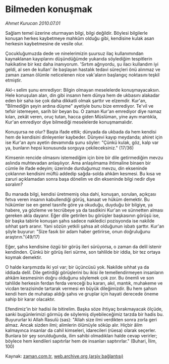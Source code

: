 # Bilmeden konuşmak

*Ahmet Kurucan 2010.07.01*

<td class="columnist-detail">
<p>Sağlam temel üzerine oturmayan bilgi, bilgi değildir. Böylesi bilgilerle konuşan herkes kaybetmeye mahkûm olduğu gibi, kendisine kulak asan herkesin kaybetmesine de vesile olur.</p>
<p>
<div id="haberMetinDiv">
<p>Çocukluğumuzda dede ve ninelerimizin şuursuz ilaç kullanımından kaynaklanan kayıplarını düşündüğümde yukarıda söylediğim tespitlerin hakikatine bir kez daha inanıyorum. 'Sırtım ağrıyordu, şu ilacı kullandım iyi geldi, al sen de kullan' ile başlayan hastalık tedavi süreçleri önü alınmaz ve zaman zaman ölümle neticelenen nice vak'aların başlangıç noktasını teşkil etmiştir.
<p>Akl-ı selim şunu emrediyor: Bilgin olmayan meselelerde konuşmayacaksın. Hele konuşulan alan, din gibi insanın hem dünya hem de ukbasını alakadar eden bir saha ise çok daha dikkatli olmak şarttır ve elzemdir. Kur'an, "Bilmediğin şeyin ardına düşme" ayetiyle bunu bize emrediyor. Te'vil ve tefsir istemeyen, sarih bir beyan bu. O zaman Kur'an emrediyor diye namaz kılan, zekât veren, oruç tutan, hacca giden Müslüman, yine aynı mantıkla, Kur'an emrediyor diye bilmediği meselelerde konuşmamalıdır.
<p>Konuşursa ne olur? Başta ifade ettik; dünyada da ukbada da hem kendisi hem de kendisini dinleyenler kaybeder. Dünyevi kayıp meydanda; ahiret için ise Kur'an aynı ayetin devamında şunu söyler: "Çünkü kulak, göz, kalp var ya, bunların hepsi konusunda sorguya çekileceksiniz." (17/36)
<p>Kimsenin rencide olmasını istemediğim için bire bir dile getirmediğim mevzu aslında muhtevadan anlaşılıyor. Ama anlaşılmama ihtimaline binaen bir cümle ile ifade edeyim; üzerinde durduğumuz mevzu, din ekseninde çoklarının kendisini müftü addedip sağda-solda ahkâm kesmesi. Bu kısa ve zaruri açıklamadan sonra başa dönelim ve din ekseninde bilgi nedir diye soralım?
<p>Bu manada bilgi, kendisi üretmemiş olsa dahi, konuşan, sorulan, açıkçası fetva veren insanın kabullendiği görüş, kanaat ve hüküm demektir. Bu hükümler ise en genel tasnife göre ya okuduğu, duyduğu bir bilgiye, ya habere, ya gözleme ve tecrübeye ya da tasdikini Kur'an ve sünnetten alması gereken akla dayanır. Eğer dile getirilen bu görüşler başkasının görüşü ise, bir başka tabirle konuşan şahıs sadece nakledici pozisyonda ise nakilde sıhhat şartı aranır. Yani sözün yetkili şahsa ait olduğunun isbatı şarttır. Kur'an şöyle buyurur: "Size fasık bir adam haber getirirse, onun doğruluğunu araştırın."(49/17)
<p> Eğer, şahıs kendisine özgü bir görüş ileri sürüyorsa, o zaman da delil istenir kendinden. Çünkü bir görüş ileri sürme, son tahlilde bir iddia, bir tez ortaya koymak demektir.
<p>O halde karşımızda iki yol var; bir üçüncüsü yok. Nakilde sıhhat ya da iddiada delil. Dile getirdiği görüşlerini bu ikisi ile temellendirmeyen insanların ahkâm kesmesinin doğru olduğunu söylemek çok zor. Bu önemli ve son tahlilde herkesin ferdan ferda vereceği bu kararı, akıl, mantık, muhakeme ve vicdan terazisinde tartarak vermesi en büyük dileğimizdir. Bu hem şahsın kendi hem de muhatap aldığı şahıs ve gruplar için hayati derecede öneme sahip bir karar olacaktır.
<p>Efendimiz'in bir hadisi ile bitirelim. Başka söze ihtiyaç bırakmayacak ölçüde, sanki bugünlerimizi görmüş de söylemiş diyebileceğimiz tarzda bir hadis bu. Buyururlar ki Allah Rasulü (sas): "Allah size ilmi verdikten sonra zorla geri almaz. Ancak sizden ilmi; alimlerin ölümüyle söküp alır. Hiçbir âlim kalmayınca insanlar da cahil kimseleri, idarecileri (rüesa) olarak seçerler. Bunlara bir şey sorulduğunda, ilim sahibi olmadıkları halde cevap verirler; böylece hem kendileri sapıtırlar hem de insanları saptırırlar." (Buhari, İlim, 100) </p></p></p></p></p></p></p></p></div>
</p>
<a href="http://web.archive.org/web/20101225011901/mailto:a.kurucan@zaman.com.tr">
</a></td>

Kaynak: [zaman.com.tr](http://zaman.com.tr/yazar.do?yazino=1001539), [web.archive.org (arşiv bağlantısı)](http://web.archive.org/web/20101225011901/http://zaman.com.tr/yazar.do?yazino=1001539)
